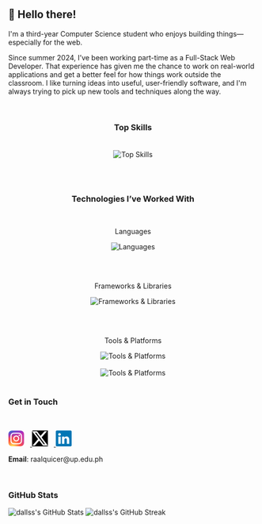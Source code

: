 ## <div>👾 Hello there!</div>

I'm a third-year Computer Science student who enjoys building things—especially for the web.

Since summer 2024, I’ve been working part-time as a Full-Stack Web Developer. That experience has given me the chance to work on real-world applications and get a better feel for how things work outside the classroom. I like turning ideas into useful, user-friendly software, and I'm always trying to pick up new tools and techniques along the way.

<br/>

<div align="center">

### Top Skills  </br></br>

<img src="https://skillicons.dev/icons?i=javascript,typescript,django,vue,react,postgresql" alt="Top Skills" />

</div>

<br/><br/>

<div align="center">

### Technologies I’ve Worked With

</div>
</br>

<div align="center">
  <p>Languages</p>
  <img src="https://skillicons.dev/icons?i=c,cpp,python,javascript" alt="Languages" />
</div>

<br/></br>

<div align="center">
  <p>Frameworks & Libraries</p>
  <img src="https://skillicons.dev/icons?i=django,vue,net,react,nextjs" alt="Frameworks & Libraries" />
</div>

<br/></br>

<div align="center">
  <p>Tools & Platforms</p>
  <img src="https://skillicons.dev/icons?i=nodejs,tailwind,bootstrap,postgresql,sqlite,github" alt="Tools & Platforms" /> </br></br>
  <img src="https://skillicons.dev/icons?i=git,postman,typescript,gitlab,docker" alt="Tools & Platforms" />
</div>

<br/>

<div>

### Get in Touch

</div>
</br>
<p>
  <a href="https://www.instagram.com/dallsszz">
    <img src="https://github.com/CLorant/readme-social-icons/blob/main/large/filled/instagram.svg" alt="Instagram" style="margin-right: 12px;" height="32" />
  </a>
  <a href="https://x.com/kuyadalls">
    <img src="https://github.com/CLorant/readme-social-icons/blob/main/large/filled/twitter-x.svg" alt="Twitter" style="margin-right: 12px;" height="32" />
  </a>
  <a href="https://www.linkedin.com/in/randall-alquicer-a28497302/">
    <img src="https://github.com/CLorant/readme-social-icons/blob/main/large/filled/linkedin.svg" alt="LinkedIn" height="32" />
  </a>
</p>

<p><strong>Email</strong>: raalquicer@up.edu.ph</p>

<br/>

<div>

### GitHub Stats </br>

<img src="https://github-readme-stats.vercel.app/api?username=dallss&theme=vue-dark&show_icons=true&hide_border=true&count_private=true" alt="dallss's GitHub Stats" />
<img src="https://github-readme-streak-stats.herokuapp.com/?user=dallss&theme=vue-dark&hide_border=true" alt="dallss's GitHub Streak" />

</div>

